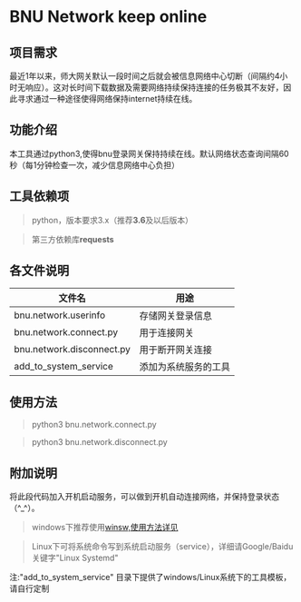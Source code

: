 # BNU Network keep online
## 项目需求

最近1年以来，师大网关默认一段时间之后就会被信息网络中心切断（间隔约4小时无响应）。这对长时间下载数据及需要网络持续保持连接的任务极其不友好，因此寻求通过一种途径使得网络保持internet持续在线。

## 功能介绍
本工具通过python3,使得bnu登录网关保持持续在线。默认网络状态查询间隔60秒（每1分钟检查一次，减少信息网络中心负担）
## 工具依赖项
> python，版本要求3.x（推荐**3.6**及以后版本）

> 第三方依赖库**requests**
## 各文件说明
|文件名|用途|
|--|--|
| bnu.network.userinfo | 存储网关登录信息 |
| bnu.network.connect.py | 用于连接网关 |
| bnu.network.disconnect.py | 用于断开网关连接 |
| add_to_system_service | 添加为系统服务的工具 |

## 使用方法

> python3 bnu.network.connect.py       

> python3 bnu.network.disconnect.py     

## 附加说明
将此段代码加入开机启动服务，可以做到开机自动连接网络，并保持登录状态（^_^）。
> windows下推荐使用[winsw,使用方法详见](https://github.com/kohsuke/winsw/blob/master/doc/installation.md)

> Linux下可将系统命令写到系统启动服务（service），详细请Google/Baidu关键字"Linux Systemd"

注:"add_to_system_service" 目录下提供了windows/Linux系统下的工具模板，请自行定制
